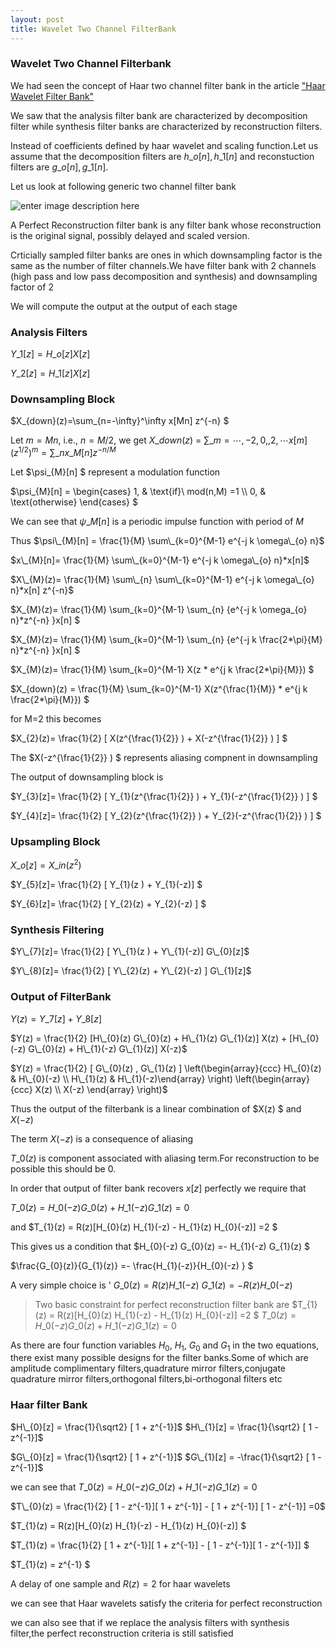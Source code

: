 ```yaml
---
layout: post
title: Wavelet Two Channel FilterBank
---
```


### Wavelet Two Channel Filterbank


We had seen the concept of Haar two channel filter bank in the article ["Haar Wavelet Filter Bank"](http://pi19404.github.io/pyVision/2014/11/26/13/)

We saw that the analysis filter bank are characterized by decomposition filter while synthesis filter banks are characterized by reconstruction filters.

Instead of coefficients defined by haar wavelet and scaling function.Let us assume that the decomposition filters are $h\_{o}[n],h\_{1}[n]$ and reconstuction filters are $g\_{o}[n],g\_{1}[n]$.

Let us look at following generic two channel filter bank

![enter image description here](http://pi19404.github.io/pyVision/images/13/w7.png)


A Perfect Reconstruction filter bank is any filter bank whose reconstruction is the original signal, possibly delayed and scaled version.

Crticially sampled filter banks are ones in which downsampling factor is the same as the number of filter channels.We have filter bank with 2 channels (high pass and low pass decomposition and synthesis) and downsampling factor of 2 


We will compute the output at the output of each stage

### Analysis Filters
$Y\_{1}[z] = H\_{o}[z]X[z]$

$Y\_{2}[z] = H\_{1}[z]X[z]$

### Downsampling Block

$X\_{down}(z)=\sum\_{n=-\infty}^\infty x[Mn] z^{-n} $

Let $m=Mn$, i.e., $n=M/2$, we get 
$\displaystyle X\_{down}(z)$	$\textstyle =$	$\displaystyle \sum\_{m=\cdots,-2,0,,2,\cdots} x[m] (z^{1/2})^{m}=\sum\_{n} x\_{M}[n] z^{-n/M}$

Let $\psi\_{M}[n] $ represent a modulation function

$\psi\_{M}[n] = \begin{cases}
      1, & \text{if}\ mod(n,M) =1 \\\\
      0, & \text{otherwise}
    \end{cases} $

We can see that $\psi\_{M}[n]$ is a periodic impulse function with period of $M$

Thus $\psi\_{M}[n] = \frac{1}{M} \sum\_{k=0}^{M-1} e^{-j k \omega\_{o} n}$

$x\_{M}[n]=  \frac{1}{M} \sum\_{k=0}^{M-1} e^{-j k \omega\_{o} n}*x[n]$

$X\_{M}(z)=  \frac{1}{M} \sum\_{n} \sum\_{k=0}^{M-1} e^{-j k \omega\_{o} n}*x[n] z^{-n}$

$X\_{M}(z)=  \frac{1}{M}  \sum\_{k=0}^{M-1} \sum\_{n} \{e^{-j k \omega\_{o} n}*z^{-n} \}x[n] $

$X\_{M}(z)=  \frac{1}{M}  \sum\_{k=0}^{M-1} \sum\_{n} \{e^{-j k \frac{2*\pi}{M} n}*z^{-n} \}x[n] $

$X\_{M}(z)=  \frac{1}{M}  \sum\_{k=0}^{M-1} X(z * e^{j k \frac{2*\pi}{M}}) $

$X\_{down}(z) =  \frac{1}{M}  \sum\_{k=0}^{M-1} X(z^{\frac{1}{M}} * e^{j k \frac{2*\pi}{M}}) $

for M=2 this becomes

$X\_{2}(z)= \frac{1}{2} [  X(z^{\frac{1}{2}} ) + X(-z^{\frac{1}{2}} ) ] $

The $X(-z^{\frac{1}{2}} ) $ represents aliasing compnent in downsampling

The output of downsampling block is

$Y\_{3}[z]= \frac{1}{2} [  Y\_{1}(z^{\frac{1}{2}} ) + Y\_{1}(-z^{\frac{1}{2}} ) ] $

$Y\_{4}[z]= \frac{1}{2} [  Y\_{2}(z^{\frac{1}{2}} ) + Y\_{2}(-z^{\frac{1}{2}} ) ] $


### Upsampling Block

$X\_{o}[z] = X\_{in}(z^2)$

$Y\_{5}[z]= \frac{1}{2} [  Y\_{1}(z ) + Y\_{1}(-z)] $

$Y\_{6}[z]= \frac{1}{2} [  Y\_{2}(z) + Y\_{2}(-z) ] $

### Synthesis Filtering

$Y\_{7}[z]= \frac{1}{2} [  Y\_{1}(z ) + Y\_{1}(-z)] G\_{0}[z]$

$Y\_{8}[z]= \frac{1}{2} [  Y\_{2}(z) + Y\_{2}(-z) ] G\_{1}[z]$

### Output of FilterBank
$Y(z) = Y\_{7}[z]+Y\_{8}[z]$

$Y(z) = \frac{1}{2}  [H\_{0}(z) G\_{0}(z) + H\_{1}(z) G\_{1}(z)] X(z) + [H\_{0}(-z) G\_{0}(z) + H\_{1}(-z) G\_{1}(z)] X(-z)$

$Y(z) = \frac{1}{2} [ G\_{0}(z) , G\_{1}(z) ] \left(\begin{array}{ccc} H\_{0}(z) & H\_{0}(-z) \\ H\_{1}(z) & H\_{1}(-z)\end{array} \right) \left(\begin{array}{ccc} X(z) \\ X(-z) \end{array} \right)$

Thus the output of the filterbank is a linear combination of $X(z) $ and $X(-z)$

The term $X(-z)$ is a consequence of aliasing

$T\_{0}(z)$ is component associated with aliasing term.For reconstruction to be possible this should be 0.

In order that output of filter bank recovers $x[z]$ perfectly we require that

$T\_{0}(z) = H\_{0}(-z) G\_{0}(z) + H\_{1}(-z) G\_{1}(z) = 0$

and $T\_{1}(z) = R(z)[H\_{0}(z) H\_{1}(-z) - H\_{1}(z) H\_{0}(-z)] =2 $

This gives us a condition that
$H\_{0}(-z) G\_{0}(z) =- H\_{1}(-z) G\_{1}(z) $

$\frac{G\_{0}(z)}{G\_{1}(z)} =- \frac{H\_{1}(-z)}{H\_{0}(-z) }  $

A very simple choice is '
$G\_{0}(z)  = R(z) H\_{1}(-z)$
$G\_{1}(z)  = -R(z) H\_{0}(-z)$

> Two basic constraint for perfect reconstruction filter bank are 
>$T\_{1}(z) = R(z)[H\_{0}(z) H\_{1}(-z) - H\_{1}(z) H\_{0}(-z)] =2 $
>$T\_{0}(z) = H\_{0}(-z) G\_{0}(z) + H\_{1}(-z) G\_{1}(z) = 0$


As there are four function variables $H_0$, $H_1$, $G_0$ and $G_1$ in the two equations, there exist many possible designs for the filter banks.Some of which are amplitude complimentary filters,quadrature mirror filters,conjugate quadrature mirror filters,orthogonal filters,bi-orthogonal filters etc


### Haar filter Bank

$H\_{0}[z] = \frac{1}{\sqrt2} [ 1 + z^{-1}]$
$H\_{1}[z] = \frac{1}{\sqrt2} [ 1 - z^{-1}]$

$G\_{0}[z] = \frac{1}{\sqrt2} [ 1 + z^{-1}]$
$G\_{1}[z] = -\frac{1}{\sqrt2} [ 1 - z^{-1}]$

we can see that
$T\_{0}(z) = H\_{0}(-z) G\_{0}(z) + H\_{1}(-z) G\_{1}(z) = 0$

$T\_{0}(z) = \frac{1}{2} [ 1 - z^{-1}][ 1 + z^{-1}] - [ 1 + z^{-1}] [ 1 - z^{-1}] =0$

$T\_{1}(z) = R(z)[H\_{0}(z) H\_{1}(-z) - H\_{1}(z) H\_{0}(-z)] $

$T\_{1}(z) =  \frac{1}{2} [ 1 + z^{-1}][ 1 + z^{-1}] - [ 1 - z^{-1}][ 1 - z^{-1}]] $

$T\_{1}(z) = z^{-1} $

A delay of one sample and $R(z)=2$ for haar wavelets

we can see that Haar wavelets satisfy the criteria for perfect reconstruction

we can also see that if we replace the analysis filters with synthesis filter,the perfect reconstruction criteria is still satisfied

